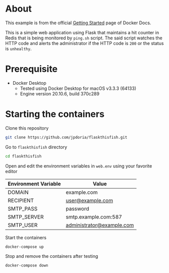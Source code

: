 # About

This example is from the official [Getting Started](https://docs.docker.com/compose/gettingstarted/) page of Docker Docs.

This is a simple web application using Flask that maintains a hit counter in Redis that is being monitored by `ping.sh` script. The said script watches the HTTP code and alerts the administrator if the HTTP code is `200` or the status is `unhealthy`.

# Prerequisite

- Docker Desktop
    - Tested using Docker Desktop for macOS v3.3.3 (64133)
    - Engine version 20.10.6, build 370c289

# Starting the containers

Clone this repository

```bash
git clone https://github.com/jpdoria/flaskthisfish.git
```

Go to `flaskthisfish` directory

```bash
cd flaskthisfish
```

Open and edit the environment variables in `web.env` using your favorite editor

|Environment Variable|Value|
|-----------|-----------|
|DOMAIN|example.com|
|RECIPIENT|user@example.com|
|SMTP_PASS|password|
|SMTP_SERVER|smtp.example.com:587|
|SMTP_USER|administrator@example.com|

Start the containers

```bash
docker-compose up
```

Stop and remove the containers after testing

```bash
docker-compose down
```
